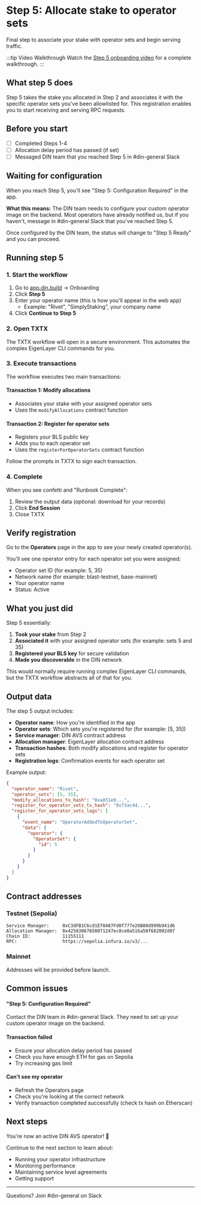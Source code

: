 # Step 5: Allocate stake to operator sets

Final step to associate your stake with operator sets and begin serving traffic.

:::tip Video Walkthrough
Watch the [Step 5 onboarding video](https://www.loom.com/share/ff00347005a445e8ba8dc125714ce869) for a complete walkthrough.
:::

## What step 5 does

Step 5 takes the stake you allocated in Step 2 and associates it with the specific operator sets you've been allowlisted for.
This registration enables you to start receiving and serving RPC requests.

## Before you start

- [ ] Completed Steps 1-4
- [ ] Allocation delay period has passed (if set)
- [ ] Messaged DIN team that you reached Step 5 in #din-general Slack

## Waiting for configuration

When you reach Step 5, you'll see "Step 5: Configuration Required" in the app.

**What this means:** The DIN team needs to configure your custom operator image on the backend.
Most operators have already notified us, but if you haven't, message in #din-general Slack that you've reached Step 5.

Once configured by the DIN team, the status will change to "Step 5 Ready" and you can proceed.

## Running step 5

### 1. Start the workflow

1. Go to [app.din.build](https://app.din.build) → Onboarding
2. Click **Step 5**
3. Enter your operator name (this is how you'll appear in the web app)
   - Example: "Rivet", "SimplyStaking", your company name
4. Click **Continue to Step 5**

### 2. Open TXTX

The TXTX workflow will open in a secure environment. This automates the complex EigenLayer CLI commands for you.

### 3. Execute transactions

The workflow executes two main transactions:

#### Transaction 1: Modify allocations

- Associates your stake with your assigned operator sets
- Uses the `modifyAllocations` contract function

#### Transaction 2: Register for operator sets

- Registers your BLS public key
- Adds you to each operator set
- Uses the `registerForOperatorSets` contract function

Follow the prompts in TXTX to sign each transaction.

### 4. Complete

When you see confetti and "Runbook Complete":

1. Review the output data (optional: download for your records)
2. Click **End Session**
3. Close TXTX

## Verify registration

Go to the **Operators** page in the app to see your newly created operator(s).

You'll see one operator entry for each operator set you were assigned:

- Operator set ID (for example: 5, 35)
- Network name (for example: blast-testnet, base-mainnet)
- Your operator name
- Status: Active

## What you just did

Step 5 essentially:

1. **Took your stake** from Step 2
2. **Associated it** with your assigned operator sets (for example: sets 5 and 35)
3. **Registered your BLS key** for secure validation
4. **Made you discoverable** in the DIN network

This would normally require running complex EigenLayer CLI commands, but the TXTX workflow abstracts all of that for you.

## Output data

The step 5 output includes:

- **Operator name**: How you're identified in the app
- **Operator sets**: Which sets you're registered for (for example: [5, 35])
- **Service manager**: DIN AVS contract address
- **Allocation manager**: EigenLayer allocation contract address
- **Transaction hashes**: Both modify allocations and register for operator sets
- **Registration logs**: Confirmation events for each operator set

Example output:

```json
{
  "operator_name": "Rivet",
  "operator_sets": [5, 35],
  "modify_allocations_tx_hash": "0xa851e0...",
  "register_for_operator_sets_tx_hash": "0x73ac44...",
  "register_for_operator_sets_logs": [
    {
      "event_name": "OperatorAddedToOperatorSet",
      "data": {
        "operator": {
          "OperatorSet": {
            "id": 5
          }
        }
      }
    }
  ]
}
```

## Contract addresses

### Testnet (Sepolia)

```text
Service Manager:     0xC3dFB1C6cd1Ef8487Fd0f777e26B80d999b941d6
Allocation Manager:  0x42583067658071247ec8ce0a516a58f682002d07
Chain ID:            11155111
RPC:                 https://sepolia.infura.io/v3/...
```

### Mainnet

Addresses will be provided before launch.

## Common issues

#### "Step 5: Configuration Required"

Contact the DIN team in #din-general Slack. They need to set up your custom operator image on the backend.

#### Transaction failed

- Ensure your allocation delay period has passed
- Check you have enough ETH for gas on Sepolia
- Try increasing gas limit

#### Can't see my operator

- Refresh the Operators page
- Check you're looking at the correct network
- Verify transaction completed successfully (check tx hash on Etherscan)

## Next steps

You're now an active DIN AVS operator! 🎉

Continue to the next section to learn about:

- Running your operator infrastructure
- Monitoring performance
- Maintaining service level agreements
- Getting support

---

Questions? Join #din-general on Slack

